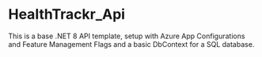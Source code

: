 # HealthTrackr_Api
This is a base .NET 8 API template, setup with Azure App Configurations and Feature Management Flags and a basic DbContext for a SQL database.

